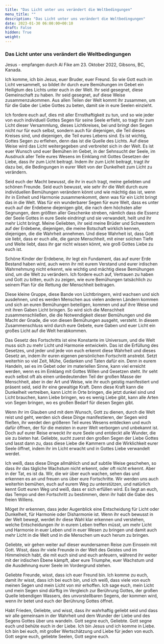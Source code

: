 ```yaml
---
title: "Das Licht unter uns verändert die Weltbedingungen"
menu_title: ""
description: "Das Licht unter uns verändert die Weltbedingungen"
date: 2023-01-30 06:00:00+00:10
draft: False
hidden: True
weight:
---
```

### Das Licht unter uns verändert die Weltbedingungen

Jesus - empfangen durch Al Fike am 23. Oktober 2022, Gibsons, BC, Kanada.

Ich komme, ich bin Jesus, euer Bruder, euer Freund. So wie Gott euch im Licht versammelt, so bildet ihr durch eure Bemühungen im Gebet ein Heiligtum des Lichts unter euch in der Welt. Ihr seid gesegnet, diese Gemeinschaft zu haben. Ihr seid gesegnet, auf diese Weise zusammenzukommen. Aus allen Teilen der Welt kommt ihr zusammen, um für die Gabe der Liebe Gottes zu beten, damit sie in eure Seelen einzieht. 

Ich fordere euch auf, dies mit aller Ernsthaftigkeit zu tun, und so wie jeder von euch individuell Gottes Segen für seine Seele erfleht, so tragt ihr zum Licht dieser Versammlung, dieses Lichtkreises, bei und bringt den Segen nicht nur für euch selbst, sondern auch für diejenigen, die Teil dieses Kreises sind, und diejenigen, die Teil eures Lebens sind. Es ist wichtig, Gottes Segen zu erflehen, denn das ist die Quelle des Lichts. Auf diese Weise wird das Licht weitergegeben und verbreitet sich in der Welt. Es ist euer Wunsch und euer Bemühen im Gebet, in der Sehnsucht der Seele, im Ausdruck aller Teile eures Wesens im Einklang mit Gottes Gesetzen der Liebe, dass ihr zum Licht beitragt. Indem ihr zum Licht beitragt, tragt ihr dazu bei, die Bedingungen in eurer Welt von der Dunkelheit zum Licht zu verändern.

Seid euch der Macht bewusst, die ihr in euch tragt, meine geliebten und schönen Freunde. Seid euch bewusst, wie sehr ihr die Welt durch eure individuellen Bemühungen verändern könnt und wie mächtig das ist, wenn ihr in Einheit und Harmonie zusammenkommt, denn was für ein Licht bringt das in die Welt. Was für ein wunderbarer Segen für eure Welt, dass es unter euch auf der Erdebene diejenigen gibt, die nach dem höchsten aller Segnungen, dem größten aller Geschenke streben, nämlich dass die Essenz der Seele Gottes in eure Seele eindringt und sie verwandelt, heilt und ihr mehr Licht bringt. Meine Geliebten, ihr seid meine Brüder und Schwestern auf der Erdebene, diejenigen, die meine Botschaft wirklich kennen, diejenigen, die die Wahrheit annehmen. Und diese Wahrheit ist, dass Gott sie liebt, dass er euch alle, die ganze Menschheit, mit einer solchen Tiefe und Weite liebt, dass ihr gar nicht wissen könnt, wie groß Gottes Liebe zu euch ist. 

Schöne Kinder der Erdebene, ihr legt ein Fundament, das auf eurer Erde Bestand haben wird, auch wenn ihr mit eurem Verstand und eurer irdischen Wahrnehmung nicht erkennt, wie wichtig und mächtig diese Bemühungen sind, um die Welt zu verändern. Ich fordere euch auf, Vertrauen zu haben und Gott zu bitten, euch zu zeigen, wie eure Bemühungen tatsächlich zu seinem Plan für die Rettung der Menschheit beitragen.

Diese kleine Gruppe, diese Bande von Lichtbringern, wird wachsen und sich ausdehnen, und es werden Menschen aus vielen anderen Ländern kommen und sich an euren Bemühungen beteiligen, kommen und auf ihre Weise und mit ihren Gaben Licht bringen. So wird sich die Menschheit zusammenschließen, die die Notwendigkeit dieser Bemühungen und die Macht der Gnade, die von diesen Bemühungen ausgeht, versteht. In diesem Zusammenschluss wird durch eure Gebete, eure Gaben und euer Licht ein großes Licht auf die Welt herabkommen.

Das Gesetz des Fortschritts ist eine Konstante im Universum, und die Welt muss sich zu mehr Licht und Harmonie entwickeln. Das ist die Erfüllung des Gesetzes, und jeder und jede von euch erkennt diese Wahrheit und dieses Gesetz an, indem ihr euren eigenen persönlichen Fortschritt anstrebt. Setzt weiterhin so viel Zeit, Mühe, Gedanken und Taten dafür ein. Denn in eurem Handeln, sei es im Gebet oder im materiellen Sinne, kann viel erreicht werden, wenn es im Einklang mit Gottes Willen und Gesetzen steht. Ihr seht euch selbst oft als einen unbedeutenden Teil der großen Masse der Menschheit, aber in der Art und Weise, wie ihr euch geistig manifestiert und präsent seid, seid ihr eine gewaltige Kraft. Denn diese Kraft kann die Dunkelheit vertreiben, kann Licht in Orte bringen, die jetzt dunkel sind und Licht brauchen, kann Liebe bringen, wo es wenig Liebe gibt, kann alle Arten von Segen bringen, wo es großen Bedarf für diesen Segen gibt. 

Wenn ihr im Glauben und mit dem Wunsch, Gott zu dienen, durch die Welt reist und geht, werden sich diese Dinge manifestieren, der Segen wird fließen, ihr werdet den größeren Teil eures Wesens entdecken und euch dafür öffnen, der für die meisten in eurer Welt verborgen und unbekannt ist. Doch auf eurer Reise erweckt ihr eure Seele und entdeckt alle Wunder, die sie zu bieten hat. Geliebte, sucht zuerst den großen Segen der Liebe Gottes und lasst dann zu, dass diese Liebe die Kammern und die Wirklichkeit eurer Seele öffnet, indem ihr im Licht erwacht und in Gottes Liebe verwandelt werdet. 

Ich weiß, dass diese Dinge allmählich und auf subtile Weise geschehen, so dass ihr das tägliche Wachstum nicht erkennt, oder oft nicht erkennt. Aber in der Tat, es ist da. Wir, die wir über euch wachen, sehen das und erkennen es an und freuen uns über eure Fortschritte. Wir werden uns auch weiterhin bemühen, euch auf eurem Weg zu unterstützen, und natürlich kennt Gott euren Weg und weiß, dass er sich erfüllen wird. Es liegt an euch, das Tempo und den Fortschritt zu bestimmen, denn ihr habt die Gabe des freien Willens.

Möget ihr erkennen, dass jeder Augenblick eine Entscheidung für Licht oder Dunkelheit, für Harmonie oder Disharmonie ist. Wenn ihr euch bewusst in der Welt bewegt, werdet ihr diese Wahl klar erkennen und verstehen, welche Entscheidungen ihr in eurem Leben treffen müsst, um mehr Licht und Harmonie in euer Leben und in euer Wesen zu bringen und damit auch mehr Licht in die Welt und in die Menschen um euch herum zu bringen.

Geliebte, wir gehen weiter auf dieser wundersamen Reise zum Einssein mit Gott. Wisst, dass ihr viele Freunde in der Welt des Geistes und im Himmelreich habt, die mit euch sind und euch anfeuern, während ihr weiter mit der irdischen Ebene kämpft, aber eure Triumphe, euer Wachstum und die Ausdehnung eurer Seele im Vordergrund stehen.

Geliebte Freunde, wisst, dass ich euer Freund bin. Ich komme zu euch, damit ihr wisst, dass ich bei euch bin, und ich weiß, dass viele von euch meinen Segen und mein Licht von mir erhoffen. Ich sage euch, mein Licht und mein Segen sind dürftig im Vergleich zur Berührung Gottes, der großen Quelle lebendigen Wassers, des unvorstellbaren Segens, der kommen wird, wenn ihr betet und euch der Berührung Gottes öffnet.

Habt Frieden, Geliebte, und wisst, dass ihr wahrhaftig geliebt seid und dass wir alle gemeinsam in der Wahrheit und dem Wunder der Liebe und des Segens Gottes über uns wandeln. Gott segne euch, Geliebte. Gott segne euch und behüte euch in der Liebe. Ich bin Jesus und ich komme in Liebe. Ich bin bei euch, mit großer Wertschätzung und Liebe für jeden von euch. Gott segne euch, geliebte Seelen, Gott segne euch.